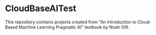 # CloudBaseAITest

This repository contains projects created from "An Introduction to Cloud-Based Machine Learning Pragmatic AI" textbook by Noah Gift.
